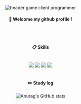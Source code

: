 <div align="center"> 

![header](https://capsule-render.vercel.app/api?type=transparent&color=CCEEFF&height=150&section=header&text=박민재&fontColor=ffffff&fontSize=70&animation=fadeIn&fontAlignY=55&desc=%20&descAlignY=62&descAlign=62)
game client programmer
 
####  :wave: Welcome my github profile !

  
 <br/>
 <br/>
  
####  :clipboard: Skills
  
 <br/>
<img src="https://img.shields.io/badge/Unity-181717?style=for-the-badge&logo=Unity&logoColor=white">  
<img src="https://img.shields.io/badge/CSharp-007396?style=for-the-badge&logo=CSharp&logoColor=white">
<img src="https://img.shields.io/badge/github-61DAFBstyle=for-the-badge&logo=github&logoColor=white">
<img src="https://img.shields.io/badge/VSCode-007ACC?style=for-the-badge&logo=VisualStudioCode&logoColor=white">
   <br/>
   <br/>
 
#### :pencil2: Study log
 ![Anurag's GitHub stats](https://github-readme-stats.vercel.app/api?username=pmj9384&show_icons=true&theme=radical)
  <br/>
  



